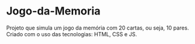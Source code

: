 # Jogo-da-Memoria
Projeto que simula um jogo da memória com 20 cartas, ou seja, 10 pares.
Criado com o uso das tecnologias: HTML, CSS e JS.
